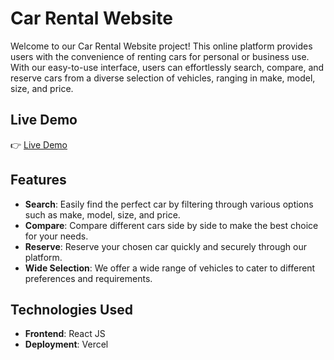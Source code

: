 # Car Rental Website

Welcome to our Car Rental Website project! This online platform provides users with the convenience of renting cars for personal or business use. With our easy-to-use interface, users can effortlessly search, compare, and reserve cars from a diverse selection of vehicles, ranging in make, model, size, and price.

## Live Demo

👉 [Live Demo](https://car-rental-mocha-two.vercel.app/)

## Features

- **Search**: Easily find the perfect car by filtering through various options such as make, model, size, and price.
- **Compare**: Compare different cars side by side to make the best choice for your needs.
- **Reserve**: Reserve your chosen car quickly and securely through our platform.
- **Wide Selection**: We offer a wide range of vehicles to cater to different preferences and requirements.

## Technologies Used

- **Frontend**: React JS
- **Deployment**: Vercel

